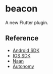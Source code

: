 # beacon

A new Flutter plugin.

## Reference

- [Android SDK](https://github.com/airgap-it/beacon-android-sdk)
- [IOS SDK](https://github.com/airgap-it/beacon-ios-sdk)
- [Naan](https://github.com/Tezsure/naan-wallet-1.0)
- [Autonomy](https://github.com/bitmark-inc/autonomy-client)

